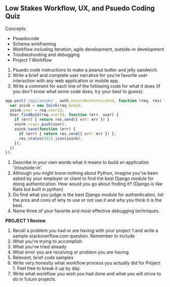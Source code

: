 ## Low Stakes Workflow, UX, and Psuedo Coding Quiz

Concepts:
* Psuedocode
* Schema wireframing
* Workflow including iteration, agile development, outside-in development
* Troubleshooting and debugging
* Project 1 Workflow

1. Psuedo code instructions to make a peanut butter and jelly sandwich.
1. Write a brief and complete user narrative for you're favorite user interaction with any web application or mobile app.
1. Write a comment for each line of the following code for what it does (if you don't know what some code does, try your best to guess):
  ```js
  app.post('/api/zoinks', auth.ensureAuthenticated, function (req, res) {
    var zoink = new Zoink(req.body);
    zoink.user = req.userId;
    User.findById(req.userId, function (err, user) {
      if (err) { return res.send({ err: err }) }
      zoink.rsvps.push(user);
      zoink.save(function (err) {
        if (err) { return res.send({ err: err }) };
        res.status(201).json(zoink);
      });      
    })
  });
  ```
1. Describe in your own words what it means to build an application '(r)outside-in'.
1. Although you might know nothing about Python, imagine you've been asked by your employer or client to find the best Django module for doing authentication. How would you go about finding it? (Django is like Rails but built in python)
1. Go find what you judge is the best Django module for authentication, list the pros and cons of why to use or not use it and why you think it is the best.
1. Name three of your favorite and most effective debugging techniques.

**PROJECT 1 Review**
1. Recall a problem you had or are having with your project 1 and write a sample stackoverflow.com question. Remember to include
  1. What you're trying to accomplish
  1. What you've tried already
  1. What error you are receiving or problem you are having
  1. Relevant, brief code samples
1. Write very honestly what workflow process you actually did for Project 1. Feel free to break it up by day.  
1. Write what workflow you wish you had done and what you will strive to do in future projects.
